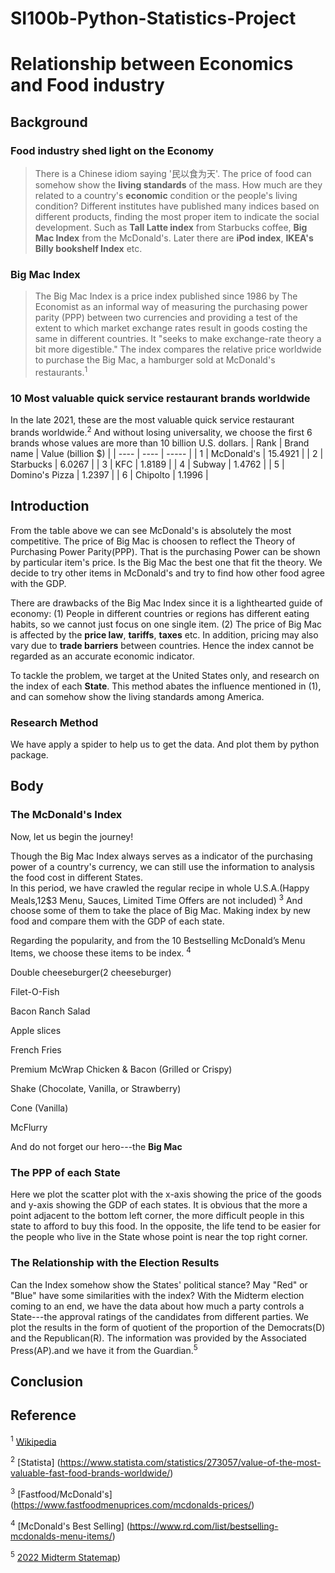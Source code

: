 # SI100b-Python-Statistics-Project

# Relationship between Economics and Food industry
## Background
### Food industry shed light on the Economy
> There is a Chinese idiom saying '民以食为天'. The price of food can somehow show the **living standards** of the mass. How much are they related to a country's **economic** condition or the people's living condition? Different institutes have published many indices based on different products, finding the most proper item to indicate the social development. Such as **Tall Latte index** from Starbucks coffee, **Big Mac Index** from the McDonald's. Later there are **iPod index**, **IKEA's Billy bookshelf Index** etc.

### Big Mac Index
> The Big Mac Index is a price index published since 1986 by The Economist as an informal way of measuring the purchasing power parity (PPP) between two currencies and providing a test of the extent to which market exchange rates result in goods costing the same in different countries. It "seeks to make exchange-rate theory a bit more digestible." The index compares the relative price worldwide to purchase the Big Mac, a hamburger sold at McDonald's restaurants.<sup>1</sup>
### 10 Most valuable quick service restaurant brands worldwide
In the late 2021, these are the most valuable quick service restaurant brands worldwide.<sup>2</sup>
And without losing universality, we choose the first 6 brands whose values are more than 10 billion U.S. dollars. 
| Rank    |       Brand name      | Value  (billion $)  |
|  ----   | ----                  | -----               |
| 1       |     McDonald's        |       15.4921       |
| 2       |        Starbucks      |        6.0267       |
| 3       |        KFC            |        1.8189       |
| 4       |       Subway          |       1.4762        |
| 5       |     Domino's Pizza    |       1.2397        |
| 6       |        Chipolto       |       1.1996        |
    
## Introduction
From the table above we can see McDonald's is absolutely the most competitive. The price of Big Mac is choosen to reflect the Theory of Purchasing Power Parity(PPP). That is the purchasing Power can be shown by particular item's price. Is the Big Mac the best one that fit the theory. We decide to try other items in McDonald's and try to find how other food agree with the GDP.

There are drawbacks of the Big Mac Index since it is a lighthearted guide of economy:
(1) People in different countries or regions has different eating habits, so we cannot just focus on one single item.
(2) The price of Big Mac is affected by the **price law**, **tariffs**, **taxes** etc. In addition, pricing may also vary due to **trade barriers** between countries. Hence the index cannot be regarded as an accurate economic indicator.

To tackle the problem, we target at the United States only, and research on the index of each **State**. This method abates the influence mentioned in (1), and can somehow show the living standards among America. 

### Research Method
We have apply a spider to help us to get the data. And plot them by python package.


## Body
### The McDonald's Index
Now, let us begin the journey! 
 
Though the Big Mac Index always serves as a indicator of the purchasing power of a country's currency, we can still use the information to analysis the food cost in different States.  
In this period, we have crawled the regular recipe in whole U.S.A.(Happy Meals,$1$2$3 Menu, Sauces, Limited Time Offers are not included) <sup>3</sup>
And choose some of them to take the place of Big Mac. Making index by new food and compare them with the GDP of each state.

Regarding the popularity, and from the 10 Bestselling McDonald’s Menu Items, we choose these items to be index. <sup>4</sup>

Double cheeseburger(2 cheeseburger)

Filet-O-Fish

Bacon Ranch Salad

Apple slices

French Fries

Premium McWrap Chicken & Bacon (Grilled or Crispy)

Shake (Chocolate, Vanilla, or Strawberry)

Cone (Vanilla)

McFlurry

And do not forget our hero---the **Big Mac**
### The PPP of each State

Here we plot the scatter plot with the x-axis showing the price of the goods and y-axis showing the GDP of each states. It is obvious that the more a point adjacent to the bottom left corner, the more difficult people in this state to afford to buy this food. In the opposite, the life tend to be easier for the people who live in the State whose point is near the top right corner.

### The Relationship with the Election Results

Can the Index somehow show the States' political stance? May "Red" or "Blue" have some similarities with the index? With the Midterm election coming to an end, we have the data about how much a party controls a State---the approval ratings of the candidates from different parties. We plot the results in the form of quotient of the proportion of the Democrats(D) and the Republican(R). The information was provided by the Associated Press(AP).and we have it from the Guardian.<sup>5</sup>  

## Conclusion 


## Reference 

<sup>1</sup> [Wikipedia](https://en.wikipedia.org/wiki/Big_Mac_Index)

<sup>2</sup> [Statista] (https://www.statista.com/statistics/273057/value-of-the-most-valuable-fast-food-brands-worldwide/)

<sup>3</sup> [Fastfood/McDonald's] (https://www.fastfoodmenuprices.com/mcdonalds-prices/)

<sup>4</sup> [McDonald's Best Selling] (https://www.rd.com/list/bestselling-mcdonalds-menu-items/)

<sup>5</sup> [2022 Midterm Statemap](https://www.theguardian.com/us-news/ng-interactive/2022/nov/15/house-election-results-2022-live-senate-us-midterm-state-map-latest-winners-congress))
